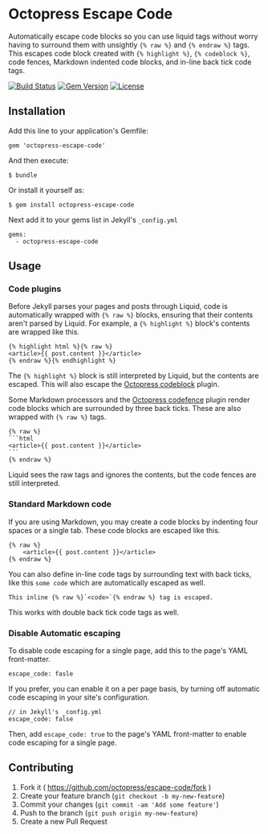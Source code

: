 # Octopress Escape Code

Automatically escape code blocks so you can use liquid tags without worry having to surround them with unsightly 
`{% raw %}` and `{% endraw %}` tags. This escapes code block created with `{% highlight %}`, `{% codeblock %}`, code fences,
Markdown indented code blocks, and in-line back tick code tags.

[![Build Status](https://travis-ci.org/octopress/escape-code.svg)](https://travis-ci.org/octopress/escape-code)
[![Gem Version](http://img.shields.io/gem/v/octopress-escape-code.svg)](https://rubygems.org/gems/octopress-escape-code)
[![License](http://img.shields.io/:license-mit-blue.svg)](http://octopress.mit-license.org)

## Installation

Add this line to your application's Gemfile:

    gem 'octopress-escape-code'

And then execute:

    $ bundle

Or install it yourself as:

    $ gem install octopress-escape-code

Next add it to your gems list in Jekyll's `_config.yml`

    gems:
      - octopress-escape-code

## Usage

### Code plugins

Before Jekyll parses your pages and posts through Liquid, code is automatically wrapped with `{% raw %}` blocks,
ensuring that their contents aren't parsed by Liquid. For example, a `{% highlight %}` block's contents are wrapped like this.

    {% highlight html %}{% raw %}
    <article>{{ post.content }}</article>
    {% endraw %}{% endhighlight %}

The `{% highlight %}` block is still interpreted by Liquid, but the contents are escaped. This will also escape the 
[Octopress codeblock](https://github.com/octopress/codeblock) plugin.

Some Markdown processors and the [Octopress codefence](https://github.com/octopress/codefence) plugin render code blocks which are
surrounded by three back ticks. These are also wrapped with `{% raw %}` tags.

    {% raw %}
    ```html
    <article>{{ post.content }}</article>
    ```
    {% endraw %}

Liquid sees the raw tags and ignores the contents, but the code fences are still interpreted.

### Standard Markdown code

If you are using Markdown, you may create a code blocks by indenting four spaces or a single tab. These code blocks are escaped like this.

```
{% raw %}
    <article>{{ post.content }}</article>
{% endraw %}
```

You can also define in-line code tags by surrounding text with back ticks, like this ```some code``` which are automatically escaped as
well.

    This inline {% raw %}`<code>`{% endraw %} tag is escaped.

This works with double back tick code tags as well.

### Disable Automatic escaping

To disable code escaping for a single page, add this to the page's YAML front-matter.

    escape_code: fasle

If you prefer, you can enable it on a per page basis, by turning off automatic code escaping in your site's configuration.

    // in Jekyll's _config.yml
    escape_code: false

Then, add `escape_code: true` to the page's YAML front-matter to enable code escaping for a single page.


## Contributing

1. Fork it ( https://github.com/octopress/escape-code/fork )
2. Create your feature branch (`git checkout -b my-new-feature`)
3. Commit your changes (`git commit -am 'Add some feature'`)
4. Push to the branch (`git push origin my-new-feature`)
5. Create a new Pull Request


